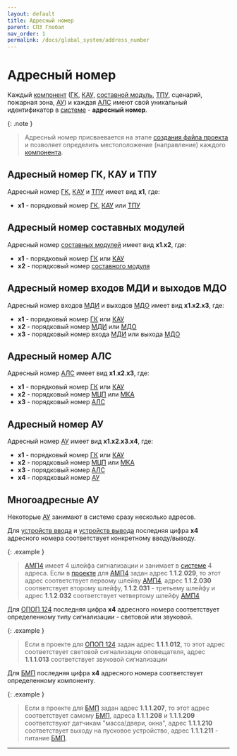 ```yaml
---
layout: default
title: Адресный номер
parent: СПЗ Глобал
nav_order: 1
permalink: /docs/global_system/address_number
---
```


# Адресный номер
Каждый [компонент] ([ГК], [КАУ], [составной модуль], [ТПУ], сценарий, пожарная зона, [АУ]) и каждая [АЛС] имеют свой уникальный идентификатор в [системе] - **адресный номер**.

{: .note }
> Адресный номер присваевается на этапе [создания файла проекта] и позволяет определить местоположение (направление) каждого [компонента].

## Адресный номер ГК, КАУ и ТПУ
Адресный номер [ГК], [КАУ] и [ТПУ] имеет вид **x1**, где:
- **x1** - порядковый номер [ГК], [КАУ] или [ТПУ]

## Адресный номер составных модулей
Адресный номер [составных модулей] имеет вид **x1**.**x2**, где:
- **x1** - порядковый номер [ГК] или [КАУ]
- **x2** - порядковый номер [составного модуля]

## Адресный номер входов МДИ и выходов МДО
Адресный номер входов [МДИ] и выходов [МДО] имеет вид **x1**.**x2**.**x3**, где:
- **x1** - порядковый номер [ГК] или [КАУ]
- **x2** - порядковый номер [МДИ] или [МДО]
- **x3** - порядковый номер входа [МДИ] или выхода [МДО]

## Адресный номер АЛС
Адресный номер [АЛС] имеет вид **x1**.**x2**.**x3**, где:
- **x1** - порядковый номер [ГК] или [КАУ]
- **x2** - порядковый номер [МЦП] или [МКА]
- **x3** - порядковый номер [АЛС]

## Адресный номер АУ
Адресный номер [АУ] имеет вид **x1**.**x2**.**x3**.**x4**, где:
- **x1** - порядковый номер [ГК] или [КАУ]
- **x2** - порядковый номер [МЦП] или [МКА]
- **x3** - порядковый номер [АЛС]
- **x4** - порядковый номер [АУ]

## Многоадресные АУ
Некоторые [АУ] занимают в системе сразу несколько адресов.

Для [устройств ввода] и [устройств вывода] последняя цифра **x4** адресного номера соответствует конкретному вводу/выводу.

{: .example }
> [АМП4] имеет 4 шлейфа сигнализации и занимает в [системе] 4 адреса. Если в [проекте] для [АМП4] задан адрес **1**.**1**.**2**.**029**, то этот адрес соответствует первому шлейву [АМП4], адрес **1**.**1**.**2**.**030** соответствует второму шлейфу, **1**.**1**.**2**.**031** - третьему шлейфу и адрес **1**.**1**.**2**.**032** соответствует четвертому шлейфу [АМП4]

Для [ОПОП 124] последняя цифра **x4** адресного номера соответствует определенному типу сигнализации - световой или звуковой.

{: .example }
> Если в проекте для [ОПОП 124] задан адрес **1**.**1**.**1**.**012**, то этот адрес соответствует световой сигнализации оповещателя, адрес **1**.**1**.**1**.**013** соответствует звуковой сигнализации

Для [БМП] последняя цифра **x4** адресного номера соответствует определенному компоненту.

{: .example }
> Если в проекте для [БМП] задан адрес **1**.**1**.**1**.**207**, то этот адрес соответствует самому [БМП], адреса **1**.**1**.**1**.**208** и **1**.**1**.**1**.**209** соответствуют датчикам "масса/двери, окна", адрес **1**.**1**.**1**.**210** соответствует выходу на пусковое устройство, адрес **1**.**1**.**1**.**211** - питание [БМП].

---

[ГК]: /gk_manual/docs/gk#гк
[КАУ]: /gk_manual/docs/kau#кау
[ТПУ]: /gk_manual/docs/tpu#тпу
[составной модуль]: /gk_manual/docs/composite_modules#составные-модули
[составных модулей]: /gk_manual/docs/composite_modules#составные-модули
[составного модуля]: /gk_manual/docs/composite_modules#составные-модули
[АЛС]: /gk_manual/docs/global_system/communications_lines#адресная-линия-связи
[PFM]: /gk_manual/docs/global_system/communications_lines#цифровая-линия-связи
[АУ]: /gk_manual/docs/address_devices#адресные-устройства
[системе]: /gk_manual/docs/global_system#спз-глобал
[системы]: /gk_manual/docs/global_system#спз-глобал
[создания файла проекта]: /gk_manual/docs/global_system#конфигурирование
[проекте]: /gk_manual/docs/global_system#конфигурирование
[компонента]: /gk_manual/docs/global_system#состав-системы
[компонент]: /gk_manual/docs/global_system#состав-системы
[МДИ]: /gk_manual/docs/composite_modules#модуль-дискретных-входных-сигналов-с-контролем-цепи
[МДО]: /gk_manual/docs/composite_modules#модуль-дискретных-выходных-сигналов-с-контролем-цепи
[МЦП]: /gk_manual/docs/composite_modules#модуль-центрального-процессора
[МКА]: /gk_manual/docs/composite_modules#модуль-кольцевых-адресных-линий-связи
[устройств ввода]: /gk_manual/docs/address_devices/input_devices#устройства-ввода
[устройств вывода]: /gk_manual/docs/address_devices/output_devices#устройства-вывода
[АМП4]: /gk_manual/docs/address_devices/input_devices#метка-адресная-пожарная-амп4-r2
[ОПОП 124]: /gk_manual/docs/address_devices/annunciators#оповещатель-охранно-пожарный-комбинированный-свето-звуковой-адресный-опоп-124-r2
[БМП]: /gk_manual/docs/address_devices/control_devices#блок-модульного-пожаротушения-бмп-r2
